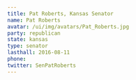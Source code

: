 ```yaml
---
title: Pat Roberts, Kansas Senator
name: Pat Roberts
avatar: /ui/img/avatars/Pat_Roberts.jpg
party: republican
state: kansas
type: senator
lasthall: 2016-08-11
phone: 
twitter: SenPatRoberts
---
```

